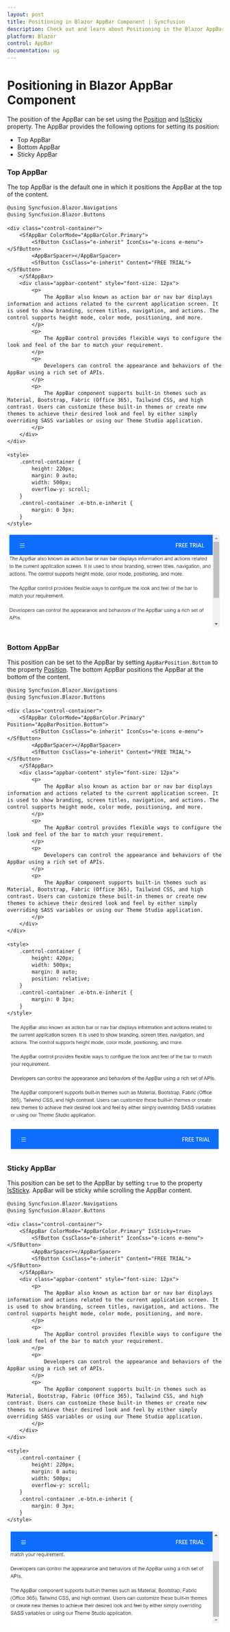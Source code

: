 ```yaml
---
layout: post
title: Positioning in Blazor AppBar Component | Syncfusion
description: Check out and learn about Positioning in the Blazor AppBar component in the Blazor Server App and the Blazor WebAssembly App.
platform: Blazor
control: AppBar
documentation: ug
---
```


# Positioning in Blazor AppBar Component

The position of the AppBar can be set using the [Position](https://help.syncfusion.com/cr/blazor/Syncfusion.Blazor.Navigations.SfAppBar.html#Syncfusion_Blazor_Navigations_SfAppBar_Position) and [IsSticky](https://help.syncfusion.com/cr/blazor/Syncfusion.Blazor.Navigations.SfAppBar.html#Syncfusion_Blazor_Navigations_SfAppBar_IsSticky) property. The AppBar provides the following options for setting its position:

* Top AppBar
* Bottom AppBar
* Sticky AppBar

### Top AppBar

The top AppBar is the default one in which it positions the AppBar at the top of the content.

```cshtml
@using Syncfusion.Blazor.Navigations
@using Syncfusion.Blazor.Buttons

<div class="control-container">
    <SfAppBar ColorMode="AppBarColor.Primary">
        <SfButton CssClass="e-inherit" IconCss="e-icons e-menu"></SfButton>
        <AppBarSpacer></AppBarSpacer>
        <SfButton CssClass="e-inherit" Content="FREE TRIAL"></SfButton>
    </SfAppBar>
    <div class="appbar-content" style="font-size: 12px">
        <p>
            The AppBar also known as action bar or nav bar displays information and actions related to the current application screen. It is used to show branding, screen titles, navigation, and actions. The control supports height mode, color mode, positioning, and more.
        </p>
        <p>
            The AppBar control provides flexible ways to configure the look and feel of the bar to match your requirement.
        </p>
        <p>
            Developers can control the appearance and behaviors of the AppBar using a rich set of APIs.
        </p>
        <p>
            The AppBar component supports built-in themes such as Material, Bootstrap, Fabric (Office 365), Tailwind CSS, and high contrast. Users can customize these built-in themes or create new themes to achieve their desired look and feel by either simply overriding SASS variables or using our Theme Studio application.
        </p>
    </div>
</div>

<style>
    .control-container {
        height: 220px;
        margin: 0 auto;
        width: 500px;
        overflow-y: scroll;
    }
    .control-container .e-btn.e-inherit {
        margin: 0 3px;
    }
</style>
```

![Blazor AppBar with Top Position](./images/top_appbar.png)
<!-- {% previewsample "https://blazorplayground.syncfusion.com/embed/rDVqDcBQKzGbYGnt?appbar=false&editor=false&result=true&errorlist=false&theme=bootstrap5" %} -->

### Bottom AppBar

This position can be set to the AppBar by setting `AppBarPosition.Bottom` to the property [Position](https://help.syncfusion.com/cr/blazor/Syncfusion.Blazor.Navigations.SfAppBar.html#Syncfusion_Blazor_Navigations_SfAppBar_Position). The bottom AppBar positions the AppBar at the bottom of the content.

```cshtml
@using Syncfusion.Blazor.Navigations
@using Syncfusion.Blazor.Buttons

<div class="control-container">
    <SfAppBar ColorMode="AppBarColor.Primary" Position="AppBarPosition.Bottom">
        <SfButton CssClass="e-inherit" IconCss="e-icons e-menu"></SfButton>
        <AppBarSpacer></AppBarSpacer>
        <SfButton CssClass="e-inherit" Content="FREE TRIAL"></SfButton>
    </SfAppBar>
    <div class="appbar-content" style="font-size: 12px">
        <p>
            The AppBar also known as action bar or nav bar displays information and actions related to the current application screen. It is used to show branding, screen titles, navigation, and actions. The control supports height mode, color mode, positioning, and more.
        </p>
        <p>
            The AppBar control provides flexible ways to configure the look and feel of the bar to match your requirement.
        </p>
        <p>
            Developers can control the appearance and behaviors of the AppBar using a rich set of APIs.
        </p>
        <p>
            The AppBar component supports built-in themes such as Material, Bootstrap, Fabric (Office 365), Tailwind CSS, and high contrast. Users can customize these built-in themes or create new themes to achieve their desired look and feel by either simply overriding SASS variables or using our Theme Studio application.
        </p>
    </div>
</div>

<style>
    .control-container {
        height: 420px;
        width: 500px;
        margin: 0 auto;
        position: relative;
    }
    .control-container .e-btn.e-inherit {
        margin: 0 3px;
    }
</style>
```

![Blazor AppBar with Bottom Position](./images/bottom_appbar.png)
<!-- {% previewsample "https://blazorplayground.syncfusion.com/embed/rNBANmVQqJYTzfOL?appbar=false&editor=false&result=true&errorlist=false&theme=bootstrap5" %} -->

### Sticky AppBar

This position can be set to the AppBar by setting `true` to the property [IsSticky](https://help.syncfusion.com/cr/blazor/Syncfusion.Blazor.Navigations.SfAppBar.html#Syncfusion_Blazor_Navigations_SfAppBar_IsSticky). AppBar will be sticky while scrolling the AppBar content.

```cshtml
@using Syncfusion.Blazor.Navigations
@using Syncfusion.Blazor.Buttons

<div class="control-container">
    <SfAppBar ColorMode="AppBarColor.Primary" IsSticky=true>
        <SfButton CssClass="e-inherit" IconCss="e-icons e-menu"></SfButton>
        <AppBarSpacer></AppBarSpacer>
        <SfButton CssClass="e-inherit" Content="FREE TRIAL"></SfButton>
    </SfAppBar>
    <div class="appbar-content" style="font-size: 12px">
        <p>
            The AppBar also known as action bar or nav bar displays information and actions related to the current application screen. It is used to show branding, screen titles, navigation, and actions. The control supports height mode, color mode, positioning, and more.
        </p>
        <p>
            The AppBar control provides flexible ways to configure the look and feel of the bar to match your requirement.
        </p>
        <p>
            Developers can control the appearance and behaviors of the AppBar using a rich set of APIs.
        </p>
        <p>
            The AppBar component supports built-in themes such as Material, Bootstrap, Fabric (Office 365), Tailwind CSS, and high contrast. Users can customize these built-in themes or create new themes to achieve their desired look and feel by either simply overriding SASS variables or using our Theme Studio application.
        </p>
    </div>
</div>

<style>
    .control-container {
        height: 220px;
        margin: 0 auto;
        width: 500px;
        overflow-y: scroll;
    }
    .control-container .e-btn.e-inherit {
        margin: 0 3px;
    }
</style>
```

![Blazor AppBar with Sticky Position](./images/sticky_appbar.png)
<!-- {% previewsample "https://blazorplayground.syncfusion.com/embed/VtLKtQhQUojuSkiQ?appbar=false&editor=false&result=true&errorlist=false&theme=bootstrap5" %} -->